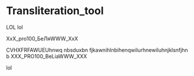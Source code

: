# Transliteration_tool
LOL
lol







XxX_pro100_БеЛяWWW_XxX









CVHXFRFAWUEUhnwq  nbsduxbn fjkawnihlnbihenqwilurhnewiluhnjklsnfjhn b
XXX_PRO100_BeLiaWWW_XXX














































































































lol
